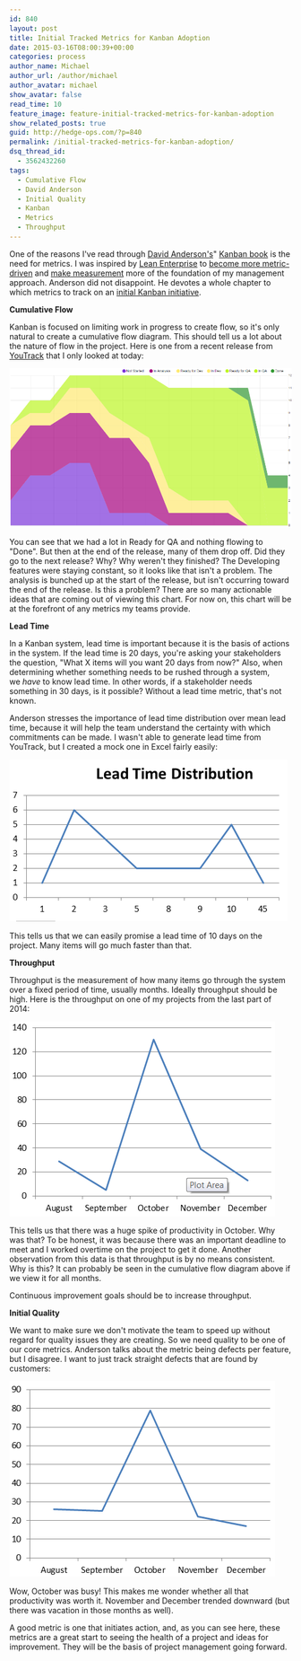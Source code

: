 ```yaml
---
id: 840
layout: post
title: Initial Tracked Metrics for Kanban Adoption
date: 2015-03-16T08:00:39+00:00
categories: process
author_name: Michael
author_url: /author/michael
author_avatar: michael
show_avatar: false
read_time: 10
feature_image: feature-initial-tracked-metrics-for-kanban-adoption 
show_related_posts: true 
guid: http://hedge-ops.com/?p=840
permalink: /initial-tracked-metrics-for-kanban-adoption/
dsq_thread_id:
  - 3562432260
tags:
  - Cumulative Flow
  - David Anderson
  - Initial Quality
  - Kanban
  - Metrics
  - Throughput
---
```

One of the reasons I've read through [David Anderson's](http://www.djaa.com/)" [Kanban book](http://amzn.to/1ywImb4) is the need for metrics. I was inspired by [Lean Enterprise](http://amzn.to/1CEMvHL) to [become more metric-driven](/the-one-metric-that-matters/) and [make measurement](/measure-for-reality/) more of the foundation of my management approach. Anderson did not disappoint. He devotes a whole chapter to which metrics to track on an 
[initial Kanban initiative](/kanban-decoupling-input-cadence-from-delivery-cadence/).

**Cumulative Flow**

Kanban is focused on limiting work in progress to create flow, so it's only natural to create a cumulative flow diagram. This should tell us a lot about the nature of flow in the project. Here is one from a recent release from [YouTrack](https://www.jetbrains.com/youtrack/) that I only looked at today:

![Cumulative Flow Diagram in YouTrack](/img/post-assets/2015-03-16-initial-tracked-metrics-for-kanban-adoption/cumulative.png)

You can see that we had a lot in Ready for QA and nothing flowing to "Done". But then at the end of the release, many of them drop off. Did they go to the next release? Why? Why weren't they finished? The Developing features were staying constant, so it looks like that isn't a problem. The analysis is bunched up at the start of the release, but isn't occurring toward the end of the release. Is this a problem? There are so many actionable ideas that are coming out of viewing this chart. For now on, this chart will be at the forefront of any metrics my teams provide.

**Lead Time**

In a Kanban system, lead time is important because it is the basis of actions in the system. If the lead time is 20 days, you're asking your stakeholders the question, "What X items will you want 20 days from now?" Also, when determining whether something needs to be rushed through a system, we _have_ to know lead time. In other words, if a stakeholder needs something in 30 days, is it possible? Without a lead time metric, that's not known.

Anderson stresses the importance of lead time distribution over mean lead time, because it will help the team understand the certainty with which commitments can be made. I wasn't able to generate lead time from YouTrack, but I created a mock one in Excel fairly easily:

![Lead Time Distribution](/img/post-assets/2015-03-16-initial-tracked-metrics-for-kanban-adoption/lead-time-distribution.png)

This tells us that we can easily promise a lead time of 10 days on the project. Many items will go much faster than that.

**Throughput**

Throughput is the measurement of how many items go through the system over a fixed period of time, usually months. Ideally throughput should be high. Here is the throughput on one of my projects from the last part of 2014:

![Throughput](/img/post-assets/2015-03-16-initial-tracked-metrics-for-kanban-adoption/throughput.png)

This tells us that there was a huge spike of productivity in October. Why was that? To be honest, it was because there was an important deadline to meet and I worked overtime on the project to get it done. Another observation from this data is that throughput is by no means consistent. Why is this? It can probably be seen in the cumulative flow diagram above if we view it for all months.

Continuous improvement goals should be to increase throughput.

**Initial Quality**

We want to make sure we don't motivate the team to speed up without regard for quality issues they are creating. So we need quality to be one of our core metrics. Anderson talks about the metric being defects per feature, but I disagree. I want to just track straight defects that are found by customers:

![Defects Found](/img/post-assets/2015-03-16-initial-tracked-metrics-for-kanban-adoption/defects-found.png)

Wow, October was busy! This makes me wonder whether all that productivity was worth it. November and December trended downward (but there was vacation in those months as well).

A good metric is one that initiates action, and, as you can see here, these metrics are a great start to seeing the health of a project and ideas for improvement. They will be the basis of project management going forward.

